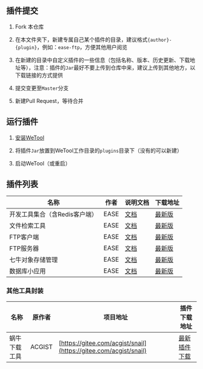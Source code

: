 ## 插件提交

1. Fork 本仓库

2. 在本文件夹下，新建专属自己某个插件的目录，建议格式`{author}-{plugin}`，例如：`ease-ftp`，方便其他用户阅览

3. 在新建的目录中自定义插件的一些信息（包括名称、版本、历史更新、下载地址等），注意：插件的`Jar`最好不要上传到仓库中来，建议上传到其他地方，以下载链接的方式提供

4. 提交变更至`Master`分支

5. 新建Pull Request，等待合并

## 运行插件

1. [安装WeTool](https://gitee.com/code4everything/wetool)

2. 将插件`Jar`放置到WeTool工作目录的`plugins`目录下（没有的可以新建）

3. 启动WeTool（或重启）

## 插件列表

|名称|作者|说明文档|下载地址|
|---|---|---|---|
|开发工具集合（含Redis客户端）|EASE|[文档](ease-devtool/readme.md)|[最新版](http://share.qiniu.easepan.xyz/tool/wetool/plugin/wetool-plugin-devtool-1.2.0.zip)|
|文件检索工具|EASE|[文档](ease-everywhere/readme.md)|[最新版](http://share.qiniu.easepan.xyz/tool/wetool/plugin/wetool-plugin-everywhere-1.2.0.zip)|
|FTP客户端|EASE|[文档](ease-ftp-client/readme.md)|[最新版](http://share.qiniu.easepan.xyz/tool/wetool/plugin/wetool-plugin-ftpclient-1.2.0.zip)|
|FTP服务器|EASE|[文档](ease-ftp-server/readme.md)|[最新版](http://share.qiniu.easepan.xyz/tool/wetool/plugin/wetool-plugin-ftpserver-1.2.0.zip)|
|七牛对象存储管理|EASE|[文档](ease-qiniu/readme.md)|[最新版](http://share.qiniu.easepan.xyz/tool/wetool/plugin/wetool-plugin-qiniu-1.2.0.zip)|
|数据库小应用|EASE|[文档](ease-dbops/readme.md)|[最新版](http://share.qiniu.easepan.xyz/tool/wetool/plugin/wetool-plugin-dbops-1.2.0.zip)|

### 其他工具封装

|名称|原作者|项目地址|插件下载地址|
|---|---|---|---|
|蜗牛下载工具|ACGIST|[https://gitee.com/acgist/snail](https://gitee.com/acgist/snail)|[最新插件下载](http://share.qiniu.easepan.xyz/tool/wetool/plugin/wetool-plugin-thirdparty-downloader-1.2.0.jar)|
